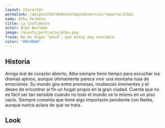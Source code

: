 ```yaml
---
layout: character
permalink: /amigasalbordedeunataquedenervios/reparto/alba/
name: Alba Verbena
title: La Confidente
actor: Alba Bernabé
image: /assets/portraits/alba.png
frase: No me digas “pesá”, que estoy muy sensible.
color: "#6C9DA0"
---
```


## Historia

Amiga leal de corazón abierto, Alba siempre tiene tiempo para escuchar los dramas ajenos, aunque últimamente parece vivir una montaña rusa de emociones. Su mundo gira entre promesas, mudanzas inminentes y el deseo de encontrar al fin un hogar propio en la gran ciudad. Cuenta que no es fácil ser tan sensible cuando no todo el mundo ve lo mismo en un piso vacío. Siempre comenta que tiene algo importante pendiente con Natita, aunque nunca aclara de qué se trata.

## Look

